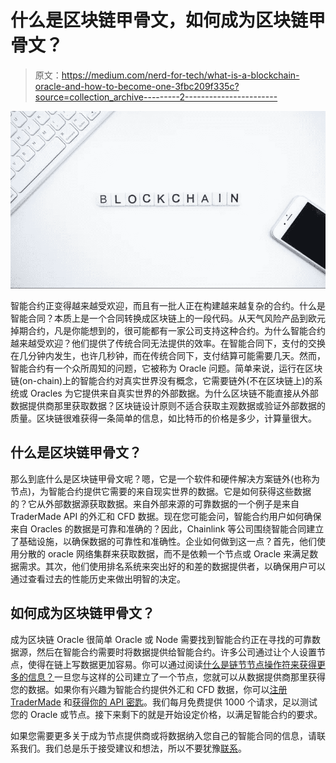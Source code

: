 # 什么是区块链甲骨文，如何成为区块链甲骨文？

> 原文：<https://medium.com/nerd-for-tech/what-is-a-blockchain-oracle-and-how-to-become-one-3fbc209f335c?source=collection_archive---------2----------------------->

![](img/9a30be6efed98136b127a543a9fe7aad.png)

智能合约正变得越来越受欢迎，而且有一批人正在构建越来越复杂的合约。什么是智能合同？本质上是一个合同转换成区块链上的一段代码。从天气风险产品到欧元掉期合约，凡是你能想到的，很可能都有一家公司支持这种合约。为什么智能合约越来越受欢迎？他们提供了传统合同无法提供的效率。在智能合同下，支付的交换在几分钟内发生，也许几秒钟，而在传统合同下，支付结算可能需要几天。然而，智能合约有一个众所周知的问题，它被称为 Oracle 问题。简单来说，运行在区块链(on-chain)上的智能合约对真实世界没有概念，它需要链外(不在区块链上)的系统或 Oracles 为它提供来自真实世界的外部数据。为什么区块链不能直接从外部数据提供商那里获取数据？区块链设计原则不适合获取主观数据或验证外部数据的质量。区块链很难获得一条简单的信息，如比特币的价格是多少，计算量很大。

## 什么是区块链甲骨文？

那么到底什么是区块链甲骨文呢？嗯，它是一个软件和硬件解决方案链外(也称为节点)，为智能合约提供它需要的来自现实世界的数据。它是如何获得这些数据的？它从外部数据源获取数据。来自外部来源的可靠数据的一个例子是来自 TraderMade API 的外汇和 CFD 数据。现在您可能会问，智能合约用户如何确保来自 Oracles 的数据是可靠和准确的？因此，Chainlink 等公司围绕智能合同建立了基础设施，以确保数据的可靠性和准确性。企业如何做到这一点？首先，他们使用分散的 oracle 网络集群来获取数据，而不是依赖一个节点或 Oracle 来满足数据需求。其次，他们使用排名系统来突出好的和差的数据提供者，以确保用户可以通过查看过去的性能历史来做出明智的决定。

## 如何成为区块链甲骨文？

成为区块链 Oracle 很简单 Oracle 或 Node 需要找到智能合约正在寻找的可靠数据源，然后在智能合约需要时将数据提供给智能合约。许多公司通过让个人设置节点，使得在链上写数据更加容易。你可以通过阅读[什么是链节节点操作符来获得更多的信息？](https://blog.chain.link/what-is-a-chainlink-node-operator/?_ga=2.94271252.829628262.1637577033-461165470.1611764244)一旦您与这样的公司建立了一个节点，您就可以从数据提供商那里获得您的数据。如果你有兴趣为智能合约提供外汇和 CFD 数据，你可以[注册 TraderMade](https://marketdata.tradermade.com/signup) 和[获得你的 API 密匙](https://marketdata.tradermade.com/myAccount)。我们每月免费提供 1000 个请求，足以测试您的 Oracle 或节点。接下来剩下的就是开始设定价格，以满足智能合约的要求。

如果您需要更多关于成为节点提供商或将数据纳入您自己的智能合同的信息，请联系我们。我们总是乐于接受建议和想法，所以不要犹豫[联系](https://tradermade.com/contact)。
